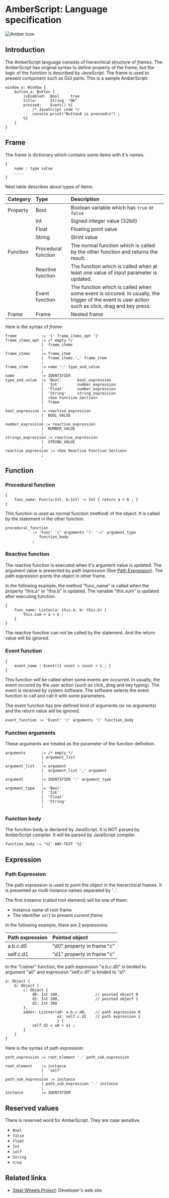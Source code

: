 # AmberScript: Language specification

![Amber Icon](https://github.com/steelwheels/Amber/blob/master/Document/resource/amber-icon-128x128.png)

## Introduction
The AmberScript language consists of hierarchical structure of _frames_. The AmberScript has original syntax to define property of the frame, but the logic of the function is described by *JavaScript*. The frame is used to present component such as GUI parts.
This is a sample AmberScript:
````
window_a: Window {
    button_a: Button {
        isEnabled:  Bool     true
        title:      String  "OK"
        pressed:    Event() %{
            /* JavaScript code */
            console.print("ButtonA is pressed\n") ;
        %}
    }
}
````

## Frame
The frame is dictionary which contains some items with it's names. 
````
{
    name : type value
    ....
}
````

Next table describes about types of items:

|Category   |Type   |Description    |
|:--        |:--    |:--            |
|Property   |Bool   |Boolean variable which has `true` or `false` |
|           |Int    |Signed integer value (32bit)   |
|           |Float  |Floating point value           |
|           |String |Strint value                   |
|Function   |Procedural function |The normal function which is called by the other function and returns the result. |
|           |Reactive function | The function which is called when at least one value of input parameter is updated. |
|           |Event function |The function which is called when some event is occured. In usually, the trigger of the event is user action such as click, drag and key press. |
|Frame     |Frame  |Nested frame                   |

Here is the syntax of _frame_:
````
frame           := '{' frame_items_opt '}'
frame_items_opt := /* empty */
                |  frame_items
                ;
frame_items     := frame_item
                |  frame_items ',' frame_item
                ;
frame_item      := name ':' type_and_value
                ;
name            := IDENTIFIER
type_and_value  := 'Bool'       bool_expression
                |  'Int'        number_expression
                |  'Float'      number_expression
                |  'String'     string_expression
                |  <See Function Section>
                |  frame
                ;
bool_expression := reactive_expression
                |  BOOL_VALUE
                ;
number_expression := reactive_expression
                |  NUMBER_VALUE
                ;
strings_expression := reactive_expression
                |  STRING_VALUE
                ;
reactive_expression := <See Reactive Function Section>
                ;
````

## Function
### Procedural function
````
{
    func_name: Func(a:Int, b:Int) -> Int { return a + b ; }
}
````
This function is used as normal function (method) of the object. It is called by the statement in the other function.

````
procedural_function
            := 'Func' '(' arguments ')' '->' argument_type   
               function_body
            ;
````

### Reactive function
The reactive function is executed when it's argument value is updated. The argument value is presented by  _path expression_ (See [Path Expression](#PathExpression)). The path expression points the object in other frame.

In the following example, the method "func_name" is called when the property "this.a" or "this.b" is updated. The variable "this.sum" is updated after executing function. 
````
{
    func_name: Listen(a: this.a, b: this.b) {
        this.sum = a + b ;
    }
}
````

The reactive function can not be called by the statement. And the return value will be *ignored*.

### Event function
````
{
    event_name : Event(){ count = count + 1 ; }
}
````
This function will be called when some events are occurred. In usually, the event occured by the user action (such as click, drag and key typing). The event is received by system software. The software selects the event function to call and call it with some parameters.

The event function has pre-defined kind of arguments (or no arguments) and the return value will be *ignored*. 

````
event_function := 'Event' '(' arguments ')' function_body
````

### Function arguments
These arguments are treated as the parameter of the function definition.
```
arguments       := /* empty */
                | argument_list
                ;
argument_list   := argument
                |  argument_list ',' argument
                :
argument        := IDENTIFIER ':' argument_type
                ;
argument_type   := 'Bool'
                |  'Int'
                |  'Float'
                |  'String'
                ;
```

### Function body
The function body is declared by JavaScript. It is NOT parsed by AmberScript compiler. It will be parsed by JavaScript compiler.
````
function_body := '%{' ANY-TEXT '%}'
````

## Expression
### Path Expression
The path expression is used to point the object in the hierarchical frames. It is presented as multi instance names separated by '`.`'.

The first instance (called root element) will be one of them:
* Instance name of root frame
* The identifier `self` to present _current frame_

In the following example, there are 2 expressions:

|Path expression    |Pointed object             |
|:--                |:--                        |
|a.b.c.d0           |"d0" property in frame "c" |
|self.c.d1          |"d1" property in frame "c" |

In the "Listner" function, the path expression "a.b.c.d0" is binded to argument "a0" and expression "self.c.d1" is binded to "a1".

````
a: Object {
    b: Object { 
        c: Object {
            d0: Int 100,                // pointed object 0
            d1: Int 200,                // pointed object 1
            d2: Int 300
        },
        adder: Listner(a0: a.b.c.d0,    // path expression 0
                       a1: self.c.d1    // path expression 1
                       ) {
            self.d2 = a0 + a1 ;
        }
    }
}
````
Here is the syntax of path expression:
````
path_expression := root_element '.' path_sub_expression

root_element    := instance
                |  'self'
                ;
path_sub_expression := instance
                | path_sub_expression '.' instance
                ;
instance        := IDENTIFIER
````

## Reserved values
There is reserved word for AmberScript. They are case sensitive.
* `Bool`
* `false`
* `Float`
* `Int`
* `self`
* `String`
* `true`

## Related links
* [Steel Wheels Project](https://steelwheels.github.io): Developer's web site
